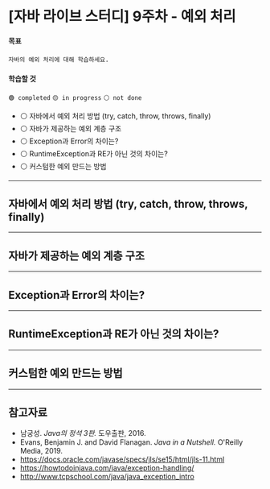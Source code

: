 # [자바 라이브 스터디] 9주차 - 예외 처리

#### 목표

```
자바의 예외 처리에 대해 학습하세요.
```

#### 학습할 것

`🟢 completed` `🟡 in progress` `⚪ not done`

- ⚪ 자바에서 예외 처리 방법 (try, catch, throw, throws, finally)
- ⚪ 자바가 제공하는 예외 계층 구조
- ⚪ Exception과 Error의 차이는?
- ⚪ RuntimeException과 RE가 아닌 것의 차이는?
- ⚪ 커스텀한 예외 만드는 방법
<!-- 
try-with-resources 
  try-catch-finally 대신 새용 -> 기존보다 간결하고 안전한 코드 사용이 가능해짐
-->

---

## 자바에서 예외 처리 방법 (try, catch, throw, throws, finally)



---

## 자바가 제공하는 예외 계층 구조



---

## Exception과 Error의 차이는?



---

## RuntimeException과 RE가 아닌 것의 차이는?



---

## 커스텀한 예외 만드는 방법



---

## 참고자료

- 남궁성. *Java의 정석 3판.* 도우출판, 2016.
- Evans, Benjamin J. and David Flanagan. *Java in a Nutshell.* O'Reilly Media, 2019.
- https://docs.oracle.com/javase/specs/jls/se15/html/jls-11.html
- https://howtodoinjava.com/java/exception-handling/
- http://www.tcpschool.com/java/java_exception_intro
